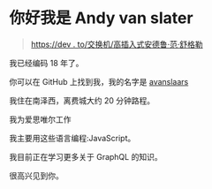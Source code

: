 # 你好我是 Andy van slater

> [https://dev . to/交换机/高插入式安德鲁·范·舒格勒](https://dev.to/avanslaars/hi-im-andrew-van-slaars)

我已经编码 18 年了。

你可以在 GitHub 上找到我，我的名字是 [avanslaars](https://github.com/avanslaars)

我住在南泽西，离费城大约 20 分钟路程。

我为爱思唯尔工作

我主要用这些语言编程:JavaScript。

我目前正在学习更多关于 GraphQL 的知识。

很高兴见到你。